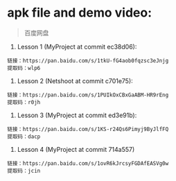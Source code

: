 # apk file and demo video:

> 百度网盘

1. Lesson 1 (MyProject at commit ec38d06):

```
链接：https://pan.baidu.com/s/1tkU-fG4aob0fqzsc3eJnjg 
提取码：wlp6 
```

1. Lesson 2 (Netshoot at commit c701e75):

```
链接：https://pan.baidu.com/s/1PUIkOxCBxGaABM-HR9rEng 
提取码：r0jh 
```

1. Lesson 3 (MyProject at commit ed3e91b):

```
链接：https://pan.baidu.com/s/1KS-r24Qs6Pimyj9ByJlfFQ 
提取码：dacp 
```

1. Lesson 4 (MyProject at commit 714a557)

```
链接：https://pan.baidu.com/s/1ovR6kJrcsyFGDAfEASVg0w 
提取码：jcin 
```
